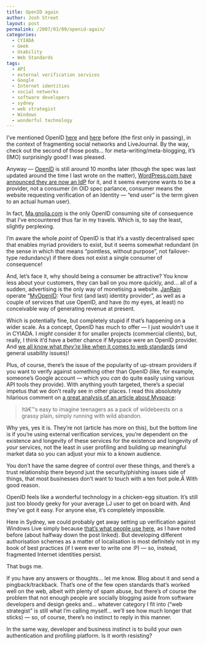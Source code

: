 ```yaml
---
title: OpenID again
author: Josh Street
layout: post
permalink: /2007/03/09/openid-again/
categories:
  - CYIADA
  - Geek
  - Usability
  - Web Standards
tags:
  - API
  - external verification services
  - Google
  - Internet identities
  - social networks
  - software developers
  - sydney
  - web strategist
  - Windows
  - wonderful technology
---
```

I&#8217;ve mentioned OpenID [here][1] and [here][2] before (the first only in passing), in the context of fragmenting social networks and LiveJournal. By the way, check out the second of those posts&#8230; for meta-writing/meta-blogging, it&#8217;s (IMO) surprisingly good! I was pleased.

Anyway &#8212; [OpenID][3] is still around 10 months later (though the spec was last updated around the time I last wrote on the matter), [WordPress.com have announced they are now an IdP][4] for it, and it seems everyone wants to be a provider, not a consumer (in OID spec parlance, consumer means the website requesting verification of an Identity &#8212; &#8220;end user&#8221; is the term given to an actual human user).

In fact, [Ma.gnolia.com][5] is the only OpenID consuming site of consequence that I&#8217;ve encountered thus far in my travels. Which is, to say the least, slightly perplexing.

I&#8217;m aware the whole *point* of OpenID is that it&#8217;s a vastly decentralised spec that enables myriad providers to exist, but it seems somewhat redundant (in the sense in which that means &#8220;pointless, without purpose&#8221;, not failover-type redundancy) if there does not exist a single consumer of consequence!

And, let&#8217;s face it, why should being a consumer be attractive? You know less about your customers, they can bail on you more quickly, and&#8230; all of a sudden, advertising is the only way of monetising a website. [JanRain][6] operate &#8220;[MyOpenID][7]: Your first (and last) identity provider&#8221;, as well as a couple of services that use OpenID, and have (to my eyes, at least) no conceivable way of generating revenue at present.

Which is potentially fine, but completely stupid if that&#8217;s happening on a wider scale. As a concept, OpenID has much to offer &#8212; I just wouldn&#8217;t use it in CYIADA. I *might* consider it for smaller projects (commercial clients), but, really, I think it&#8217;d have a better chance if Myspace were an OpenID provider. And [we all know what *they&#8217;re* like when it comes to web standards][8] (and general usability issues)!

Plus, of course, there&#8217;s the issue of the popularity of up-stream providers if you want to verify against something other than OpenID (like, for example, someone&#8217;s Google account &#8212; which you *can* do quite easily using various API tools they provide). With anything youth targeted, there&#8217;s a special impetus that we don&#8217;t really see in other places. I read this absolutely hilarious comment on [a great analysis of an article about Myspace][9]:

> Itâ€™s easy to imagine teenagers as a pack of wildebeests on a grassy plain, simply running with wild abandon.

Why yes, yes it is. They&#8217;re not (article has more on this), but the bottom line is if you&#8217;re using external verification services, you&#8217;re dependent on the existence and longevity of these services for the existence and longevity of *your* services, not the least in user profiling and building up meaningful market data so you can adjust your mix to a known audience.

You don&#8217;t have the same degree of control over these things, and there&#8217;s a trust relationship there beyond just the security/phishing issues side of things, that most businesses don&#8217;t want to touch with a ten foot pole.Â With good reason.

OpenID feels like a wonderful technology in a chicken-egg situation. It&#8217;s still just too bloody geeky for your average LJ user to get on board with. And they&#8217;ve got it easy. For anyone else, it&#8217;s completely impossible.

Here in Sydney, we could probably get away setting up verification against Windows Live simply because [that&#8217;s what people use here][10], as I have noted before (about halfway down the post linked). But developing different authorisation schemes as a matter of localisation is most definitely not in my book of best practices (if I were ever to write one :P) &#8212; so, instead, fragmented Internet identities persist.

That bugs me.

If you have any answers or thoughts&#8230; let me know. Blog about it and send a pingback/trackback. That&#8217;s one of the few open standards that&#8217;s worked well on the web, albeit with plenty of spam abuse, but there&#8217;s of course the problem that not enough people are socially blogging aside from software developers and design geeks and&#8230; whatever category I fit into (&#8220;web strategist&#8221; is still what I&#8217;m calling myself&#8230; we&#8217;ll see how much longer that sticks) &#8212; so, of course, there&#8217;s no instinct to reply in this manner.

In the same way, developer and business instinct is to build your own authentication and profiling platform. Is it worth resisting?

 [1]: /blog/2006/05/11/rss-takes-all-the-fun-out-of-life
 [2]: /blog/2006/05/15/perplexingly-pithy
 [3]: http://openid.net/
 [4]: http://wordpress.com/blog/2007/03/06/openid/
 [5]: http://ma.gnolia.com/
 [6]: http://janrain.com/
 [7]: http://www.myopenid.com/
 [8]: http://www.baselinemag.com/article2/0,1540,2082937,00.asp
 [9]: http://bokardo.com/archives/is-social-all-about-cool-or-why-teens-switch-from-myspace/
 [10]: /blog/2006/02/06/wordpress-redeemed-a-little-and-a-rant-about-parallel-blog-universes